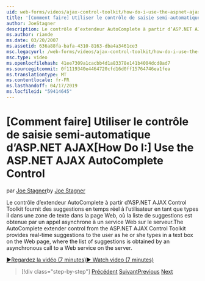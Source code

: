 ```yaml
---
uid: web-forms/videos/ajax-control-toolkit/how-do-i-use-the-aspnet-ajax-autocomplete-control
title: '[Comment faire] Utiliser le contrôle de saisie semi-automatique d’ASP.NET AJAX | Microsoft Docs'
author: JoeStagner
description: Le contrôle d’extendeur AutoComplete à partir d’ASP.NET AJAX Control Toolkit fournit des suggestions en temps réel à l’utilisateur en tant que types il dans une zone de texte sur la nous...
ms.author: riande
ms.date: 03/20/2007
ms.assetid: 636a88fa-bafa-4310-8163-dba4a3461ce3
msc.legacyurl: /web-forms/videos/ajax-control-toolkit/how-do-i-use-the-aspnet-ajax-autocomplete-control
msc.type: video
ms.openlocfilehash: 41ee7309a1cacbb4d1a83378e141b4004dcd8ad7
ms.sourcegitcommit: 0f1119340e4464720cfd16d0ff15764746ea1fea
ms.translationtype: MT
ms.contentlocale: fr-FR
ms.lasthandoff: 04/17/2019
ms.locfileid: "59414645"
---
```

# <a name="how-do-i-use-the-aspnet-ajax-autocomplete-control"></a><span data-ttu-id="9b3f3-103">[Comment faire] Utiliser le contrôle de saisie semi-automatique d’ASP.NET AJAX</span><span class="sxs-lookup"><span data-stu-id="9b3f3-103">[How Do I:] Use the ASP.NET AJAX AutoComplete Control</span></span>

<span data-ttu-id="9b3f3-104">par [Joe Stagner](https://github.com/JoeStagner)</span><span class="sxs-lookup"><span data-stu-id="9b3f3-104">by [Joe Stagner](https://github.com/JoeStagner)</span></span>

<span data-ttu-id="9b3f3-105">Le contrôle d’extendeur AutoComplete à partir d’ASP.NET AJAX Control Toolkit fournit des suggestions en temps réel à l’utilisateur en tant que types il dans une zone de texte dans la page Web, où la liste de suggestions est obtenue par un appel asynchrone à un service Web sur le serveur.</span><span class="sxs-lookup"><span data-stu-id="9b3f3-105">The AutoComplete extender control from the ASP.NET AJAX Control Toolkit provides real-time suggestions to the user as he or she types in a text box on the Web page, where the list of suggestions is obtained by an asynchronous call to a Web service on the server.</span></span>

[<span data-ttu-id="9b3f3-106">&#9654;Regardez la vidéo (7 minutes)</span><span class="sxs-lookup"><span data-stu-id="9b3f3-106">&#9654; Watch video (7 minutes)</span></span>](https://channel9.msdn.com/Blogs/ASP-NET-Site-Videos/how-do-i-use-the-aspnet-ajax-autocomplete-control)

> [!div class="step-by-step"]
> <span data-ttu-id="9b3f3-107">[Précédent](how-do-i-use-the-aspnet-ajax-slider-control.md)
> [Suivant](how-do-i-configure-the-aspnet-ajax-calendar-control.md)</span><span class="sxs-lookup"><span data-stu-id="9b3f3-107">[Previous](how-do-i-use-the-aspnet-ajax-slider-control.md)
[Next](how-do-i-configure-the-aspnet-ajax-calendar-control.md)</span></span>
